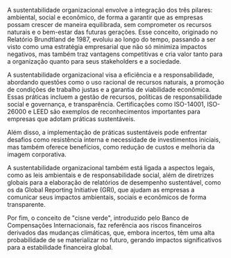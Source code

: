 A sustentabilidade organizacional envolve a integração dos três pilares: ambiental, social e econômico, de forma a garantir que as empresas possam crescer de maneira equilibrada, sem comprometer os recursos naturais e o bem-estar das futuras gerações. Esse conceito, originado no Relatório Brundtland de 1987, evoluiu ao longo do tempo, passando a ser visto como uma estratégia empresarial que não só minimiza impactos negativos, mas também traz vantagens competitivas e cria valor tanto para a organização quanto para seus stakeholders e a sociedade.

A sustentabilidade organizacional visa a eficiência e a responsabilidade, abordando questões como o uso racional de recursos naturais, a promoção de condições de trabalho justas e a garantia de viabilidade econômica. Essas práticas incluem a gestão de recursos, políticas de responsabilidade social e governança, e transparência. Certificações como ISO-14001, ISO-26000 e LEED são exemplos de reconhecimentos importantes para empresas que adotam práticas sustentáveis.

Além disso, a implementação de práticas sustentáveis pode enfrentar desafios como resistência interna e necessidade de investimentos iniciais, mas também oferece benefícios, como redução de custos e melhoria da imagem corporativa.

A sustentabilidade organizacional também está ligada a aspectos legais, como as leis ambientais e de responsabilidade social, além de diretrizes globais para a elaboração de relatórios de desempenho sustentável, como os da Global Reporting Initiative (GRI), que ajudam as empresas a comunicar seus impactos ambientais, sociais e econômicos de forma transparente.

Por fim, o conceito de "cisne verde", introduzido pelo Banco de Compensações Internacionais, faz referência aos riscos financeiros derivados das mudanças climáticas, que, embora incertos, têm uma alta probabilidade de se materializar no futuro, gerando impactos significativos para a estabilidade financeira global.